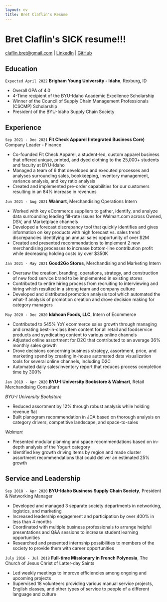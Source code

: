 ```yaml
---
layout: cv
title: Bret Claflin's Resume
---
```

# Bret Claflin's SICK resume!!!

<div id="webaddress">
<a href="claflin.bret@gmail.com">claflin.bret@gmail.com</a>
| <a href="https://www.linkedin.com/in/bretclaflin/">LinkedIn</a>
| <a href="https://github.com/BretClaflin">GitHub</a>
</div>


<!-- https://www.monique.tech/the-art-of-markdown -->

## Education

`Expected April 2022`
__Brigham Young University - Idaho__, Rexburg, ID

- Overall GPA of 4.0
- 4-Time recipient of the BYU-Idaho Academic Excellence Scholarship
- Winner of the Council of Supply Chain Management Professionals (CSCMP) Scholarship
- President of the BYU-Idaho Supply Chain Society



## Experience

`Sep 2021 - Dec 2021`
__Fit Check Apparel (Integrated Business Core)__ Company Leader - Finance

- Co-founded Fit Check Apparel, a student-led, custom apparel business that offered unique, printed, and dyed
clothing to the 25,000+ students and faculty at BYU-Idaho
- Managed a team of 6 that developed and executed processes and analyses surrounding sales, bookkeeping,
inventory management, variance analysis, and key ratio analysis
- Created and implemented pre-order capabilities for our customers resulting in an 84% increase in revenues

`Jun 2021 - Aug 2021`
__Walmart__, Merchandising Operations Intern

- Worked with key eCommerce suppliers to gather, identify, and analyze data surrounding leading fill-rate issues for Walmart.com across Owned, DSV, and Marketplace channels
- Developed a forecast discrepancy tool that quickly identifies and gives information on key products with high forecast vs. sales trend discrepancies identifying an annual sales opportunity of over $2M
- Created and presented recommendations to implement 2 new merchandising processes to increase bottom-line contribution profit while decreasing holding costs by over $350K


`Jan 2021 - May 2021`
__Good2Go Stores__, Merchandising and Marketing Intern

- Oversaw the creation, branding, operations, strategy, and construction of new food service brand to be implemented
in existing stores
- Contributed to entire hiring process from recruiting to interviewing and hiring which resulted in a strong team and
company culture
- Developed and distributed promotion analysis tool which automated the what-if analysis of promotion creation and
drove decision making for category managers

`May 2020 - Dec 2020`
__Idahoan Foods, LLC__, Intern of Ecommerce

- Contributed to 545% YoY ecommerce sales growth through managing and creating best-in-class item content for all retail and foodservice products and syndicating content to various online channels
- Adjusted online assortment for D2C that contributed to an average 36% monthly sales growth
- Drove decisions concerning business strategy, assortment, price, and marketing spend by creating in-house automated data visualization tools for several online channels, including D2C
- Automated daily sales/inventory report that reduces process completion time by 300%

`Jan 2019 - Apr 2020`
__BYU-I University Bookstore & Walmart__, Retail Merchandising Consultant 

_BYU-I University Bookstore_
- Reduced assortment by 12% through robust analysis while holding revenue flat
- Built planogram recommendation in JDA based on thorough analysis on category drivers, competitive landscape, and space-to-sales

_Walmart_
- Presented modular planning and space recommendations based on in-depth analysis of the Yogurt category
- Identified key growth driving items by region and made cluster assortment recommendations that could deliver an estimated 25% growth


## Service and Leadership

`Sep 2018 - Apr 2020`
__BYU-Idaho Business Supply Chain Society__, President & Networking Manager

- Developed and managed 3 separate society departments in networking, logistics, and marketing
- Increased leadership engagement and participation by over 400% in less than 4 months
- Coordinated with multiple business professionals to arrange helpful presentations and Q&A sessions to increase 
student learning opportunities
- Researched and presented internship possibilities to members of the society to provide them with career opportunities

`July 2016 - Jul 2018`
__Full-time Missionary in French Polynesia__, The Church of Jesus Christ of Latter-day Saints

- Led weekly meetings to improve efficiencies among ongoing and upcoming projects
- Supervised 18 volunteers providing various manual service projects, English classes, and other types of service to people of a different language and culture

<!-- ### Footer

Last updated: May 2013 -->


